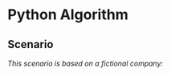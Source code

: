 <h1>Python Algorithm</h1>
<h2>Scenario</h2>
<I>This scenario is based on a fictional company:</I>
<br /><br />
